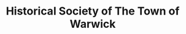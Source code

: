 ---
layout: repo
title: "Historical Society of The Town of Warwick"
id: 23410
permalink: repos/23410/
---
